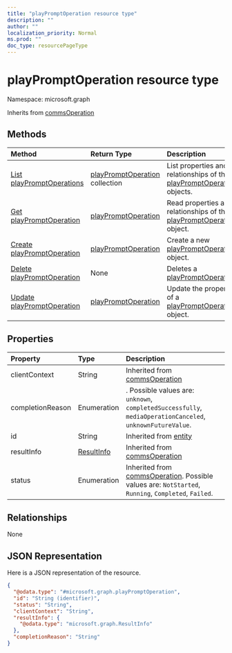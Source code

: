 ```yaml
---
title: "playPromptOperation resource type"
description: ""
author: ""
localization_priority: Normal
ms.prod: ""
doc_type: resourcePageType
---
```


# playPromptOperation resource type


Namespace: microsoft.graph




Inherits from [commsOperation](../resources/commsoperation.md)

## Methods
|Method|Return Type|Description|
|:---|:---|:---|
|[List playPromptOperations](../api/playpromptoperation-list.md)|[playPromptOperation](../resources/playpromptoperation.md) collection|List properties and relationships of the [playPromptOperation](../resources/playpromptoperation.md) objects.|
|[Get playPromptOperation](../api/playpromptoperation-get.md)|[playPromptOperation](../resources/playpromptoperation.md)|Read properties and relationships of the [playPromptOperation](../resources/playpromptoperation.md) object.|
|[Create playPromptOperation](../api/playpromptoperation-create.md)|[playPromptOperation](../resources/playpromptoperation.md)|Create a new [playPromptOperation](../resources/playpromptoperation.md) object.|
|[Delete playPromptOperation](../api/playpromptoperation-delete.md)|None|Deletes a [playPromptOperation](../resources/playpromptoperation.md).|
|[Update playPromptOperation](../api/playpromptoperation-update.md)|[playPromptOperation](../resources/playpromptoperation.md)|Update the properties of a [playPromptOperation](../resources/playpromptoperation.md) object.|

## Properties
|Property|Type|Description|
|:---|:---|:---|
|clientContext|String| Inherited from [commsOperation](../resources/commsoperation.md)|
|completionReason|Enumeration|. Possible values are: `unknown`, `completedSuccessfully`, `mediaOperationCanceled`, `unknownFutureValue`.|
|id|String| Inherited from [entity](../resources/entity.md)|
|resultInfo|[ResultInfo](../resources/resultinfo.md)| Inherited from [commsOperation](../resources/commsoperation.md)|
|status|Enumeration| Inherited from [commsOperation](../resources/commsoperation.md). Possible values are: `NotStarted`, `Running`, `Completed`, `Failed`.|

## Relationships
None

## JSON Representation
Here is a JSON representation of the resource.
<!-- {
  "blockType": "resource",
  "keyProperty": "id",
  "@odata.type": "microsoft.graph.playPromptOperation",
  "baseType": "microsoft.graph.commsOperation",
  "openType": true
}
-->
``` json
{
  "@odata.type": "#microsoft.graph.playPromptOperation",
  "id": "String (identifier)",
  "status": "String",
  "clientContext": "String",
  "resultInfo": {
    "@odata.type": "microsoft.graph.ResultInfo"
  },
  "completionReason": "String"
}
```

